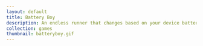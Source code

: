 ```yaml
---
layout: default
title: Battery Boy
description: An endless runner that changes based on your device battery life
collection: games
thumbnail: batteryboy.gif
---
```


